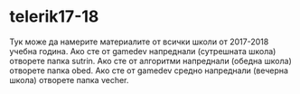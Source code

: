 # telerik17-18

Тук може да намерите материалите от всички школи от 2017-2018 учебна година.
Ако сте от gamedev напреднали (сутрешната школа) отворете папка sutrin.
Ако сте от алгоритми напреднали (обедна школа) отворете папка obed.
Ако сте от gamedev средно напреднали (вечерна школа) отворете папка vecher.
